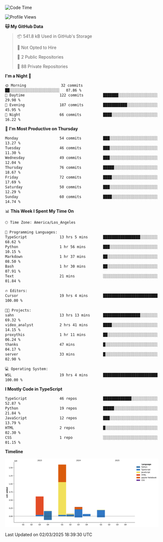 <!--START_SECTION:waka-->
![Code Time](http://img.shields.io/badge/Code%20Time-25%20hrs%2059%20mins-blue)

![Profile Views](http://img.shields.io/badge/Profile%20Views-0-blue)

**🐱 My GitHub Data** 

> 📦 541.8 kB Used in GitHub's Storage 
 > 
> 🚫 Not Opted to Hire
 > 
> 📜 2 Public Repositories 
 > 
> 🔑 88 Private Repositories 
 > 
**I'm a Night 🦉** 

```text
🌞 Morning                32 commits          ██░░░░░░░░░░░░░░░░░░░░░░░   07.86 % 
🌆 Daytime                122 commits         ███████░░░░░░░░░░░░░░░░░░   29.98 % 
🌃 Evening                187 commits         ███████████░░░░░░░░░░░░░░   45.95 % 
🌙 Night                  66 commits          ████░░░░░░░░░░░░░░░░░░░░░   16.22 % 
```
📅 **I'm Most Productive on Thursday** 

```text
Monday                   54 commits          ███░░░░░░░░░░░░░░░░░░░░░░   13.27 % 
Tuesday                  46 commits          ███░░░░░░░░░░░░░░░░░░░░░░   11.30 % 
Wednesday                49 commits          ███░░░░░░░░░░░░░░░░░░░░░░   12.04 % 
Thursday                 76 commits          █████░░░░░░░░░░░░░░░░░░░░   18.67 % 
Friday                   72 commits          ████░░░░░░░░░░░░░░░░░░░░░   17.69 % 
Saturday                 50 commits          ███░░░░░░░░░░░░░░░░░░░░░░   12.29 % 
Sunday                   60 commits          ████░░░░░░░░░░░░░░░░░░░░░   14.74 % 
```


📊 **This Week I Spent My Time On** 

```text
🕑︎ Time Zone: America/Los_Angeles

💬 Programming Languages: 
TypeScript               13 hrs 5 mins       █████████████████░░░░░░░░   68.62 % 
Python                   1 hr 56 mins        ███░░░░░░░░░░░░░░░░░░░░░░   10.15 % 
Markdown                 1 hr 37 mins        ██░░░░░░░░░░░░░░░░░░░░░░░   08.50 % 
Bash                     1 hr 30 mins        ██░░░░░░░░░░░░░░░░░░░░░░░   07.91 % 
Text                     21 mins             ░░░░░░░░░░░░░░░░░░░░░░░░░   01.84 % 

🔥 Editors: 
Cursor                   19 hrs 4 mins       █████████████████████████   100.00 % 

🐱‍💻 Projects: 
sahn                     13 hrs 13 mins      █████████████████░░░░░░░░   69.32 % 
video_analyst            2 hrs 41 mins       ████░░░░░░░░░░░░░░░░░░░░░   14.15 % 
proxythis                1 hr 11 mins        ██░░░░░░░░░░░░░░░░░░░░░░░   06.24 % 
thanks                   47 mins             █░░░░░░░░░░░░░░░░░░░░░░░░   04.17 % 
server                   33 mins             █░░░░░░░░░░░░░░░░░░░░░░░░   02.90 % 

💻 Operating System: 
WSL                      19 hrs 4 mins       █████████████████████████   100.00 % 
```

**I Mostly Code in TypeScript** 

```text
TypeScript               46 repos            █████████████░░░░░░░░░░░░   52.87 % 
Python                   19 repos            █████░░░░░░░░░░░░░░░░░░░░   21.84 % 
JavaScript               12 repos            ███░░░░░░░░░░░░░░░░░░░░░░   13.79 % 
HTML                     2 repos             █░░░░░░░░░░░░░░░░░░░░░░░░   02.30 % 
CSS                      1 repo              ░░░░░░░░░░░░░░░░░░░░░░░░░   01.15 % 
```



**Timeline**

![Lines of Code chart](https://raw.githubusercontent.com/hassanxelamin/hassanxelamin/main/assets/bar_graph.png)


 Last Updated on 02/03/2025 18:39:30 UTC
<!--END_SECTION:waka-->

<!--
**hassanxelamin/hassanxelamin** is a ✨ _special_ ✨ repository because its `README.md` (this file) appears on your GitHub profile.

Here are some ideas to get you started:

- 🔭 I’m currently working on ...
- 🌱 I’m currently learning ...
- 👯 I’m looking to collaborate on ...
- 🤔 I’m looking for help with ...
- 💬 Ask me about ...
- 📫 How to reach me: ...
- 😄 Pronouns: ...
- ⚡ Fun fact: ...
-->

